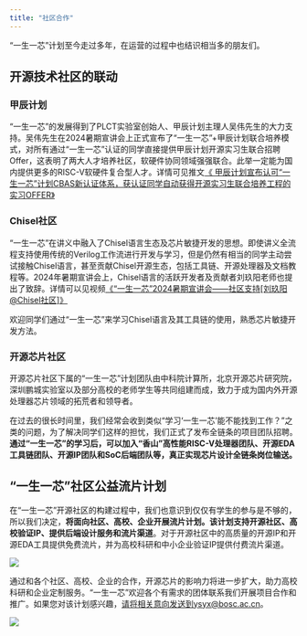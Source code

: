 ```yaml
---
title: "社区合作"
---
```


“一生一芯”计划至今走过多年，在运营的过程中也结识相当多的朋友们。

## 开源技术社区的联动

### 甲辰计划

“一生一芯”的发展得到了PLCT实验室创始人、甲辰计划主理人吴伟先生的大力支持。吴伟先生在2024暑期宣讲会上正式宣布了“一生一芯”+甲辰计划联合培养模式，对所有通过“一生一芯”认证的同学直接提供甲辰计划开源实习生联合招聘Offer，这表明了两大人才培养社区，软硬件协同领域强强联合。此举一定能为国内提供更多的RISC-V软硬件复合型人才。详情可见推文[《 甲辰计划宣布认可“一生一芯”计划CBAS新认证体系，获认证同学自动获得开源实习生联合培养工程的实习OFFER》](https://mp.weixin.qq.com/s/Sd-4PDHqPyhwTGKMxKD9iA)

### Chisel社区

“一生一芯”在讲义中融入了Chisel语言生态及芯片敏捷开发的思想。即使讲义全流程支持使用传统的Verilog工作流进行开发与学习，但是仍然有相当的同学主动尝试接触Chisel语言，甚至贡献Chisel开源生态，包括工具链、开源处理器及文档教程等。2024年暑期宣讲会上，Chisel语言的活跃开发者及贡献者刘玖阳老师也提出了致辞。详情可以见视频[《“一生一芯”2024暑期宣讲会——社区支持[刘玖阳@Chisel社区]》](https://www.bilibili.com/video/BV16b421n7WN)

欢迎同学们通过“一生一芯”来学习Chisel语言及其工具链的使用，熟悉芯片敏捷开发方法。

### 开源芯片社区

开源芯片社区下属的“一生一芯”计划团队由中科院计算所，北京开源芯片研究院，深圳鹏城实验室以及部分高校的老师学生等共同组建而成，致力于成为国内外开源处理器芯片领域的拓荒者和领导者。

在过去的很长时间里，我们经常会收到类似“学习‘一生一芯’能不能找到工作？”之类的问题，为了解决同学们这样的担忧，我们正式了发布全链条的项目团队招聘。**通过“一生一芯”的学习后，可以加入“香山”高性能RISC-V处理器团队、开源EDA工具链团队、开源IP团队和SoC后端团队等，真正实现芯片设计全链条岗位输送。**

## “一生一芯”社区公益流片计划

在“一生一芯”开源社区的构建过程中，我们也意识到仅仅有学生的参与是不够的，所以我们决定，**将面向社区、高校、企业开展流片计划。该计划支持开源社区、高校验证IP、提供后端设计服务和流片渠道**。对于开源社区中的高质量的开源IP和开源EDA工具提供免费流片，并为高校科研和中小企业验证IP提供付费流片渠道。

![](/res/images/project/community-tapeout-1.jpeg)

通过和各个社区、高校、企业的合作，开源芯片的影响力将进一步扩大，助力高校科研和企业定制服务。“一生一芯”欢迎各个有需求的团体联系我们开展项目合作和推广。如果您对该计划感兴趣，请将相关意向发送到ysyx@bosc.ac.cn。

![](/res/images/project/community-tapeout-2.jpeg)
